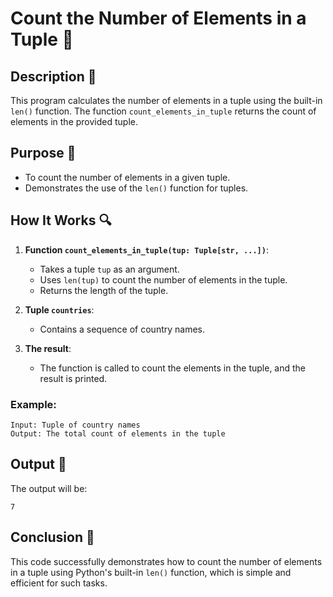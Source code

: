 # Count the Number of Elements in a Tuple 🔢

## Description 📝

This program calculates the number of elements in a tuple using the built-in `len()` function.
The function `count_elements_in_tuple` returns the count of elements in the provided tuple.

## Purpose 🎯

-   To count the number of elements in a given tuple.
-   Demonstrates the use of the `len()` function for tuples.

## How It Works 🔍

1. **Function `count_elements_in_tuple(tup: Tuple[str, ...])`**:

    - Takes a tuple `tup` as an argument.
    - Uses `len(tup)` to count the number of elements in the tuple.
    - Returns the length of the tuple.

2. **Tuple `countries`**:

    - Contains a sequence of country names.

3. **The result**:
    - The function is called to count the elements in the tuple, and the result is printed.

### Example:

```
Input: Tuple of country names
Output: The total count of elements in the tuple
```

## Output 📜

The output will be:

```
7
```

## Conclusion 🚀

This code successfully demonstrates how to count the number of elements in a tuple using Python's built-in `len()` function, which is simple and efficient for such tasks.
